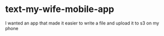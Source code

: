 # text-my-wife-mobile-app

I wanted an app that made it easier to write a file and upload it to s3 on my phone
